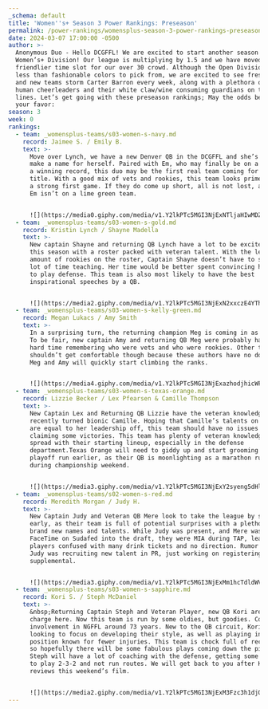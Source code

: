 ```yaml
---
_schema: default
title: 'Women''s+ Season 3 Power Rankings: Preseason'
permalink: /power-rankings/womensplus-season-3-power-rankings-preseason/
date: 2024-03-07 17:00:00 -0500
author: >-
  Anonymous Duo - Hello DCGFFL! We are excited to start another season of the
  Women’s+ Division! Our league is multiplying by 1.5 and we have moved to a
  friendlier time slot for our over 30 crowd. Although the Open Division gave us
  less than fashionable colors to pick from, we are excited to see fresh faces
  and new teams storm Carter Barron every week, along with a plethora of small
  human cheerleaders and their white claw/wine consuming guardians on the side
  lines. Let’s get going with these preseason rankings; May the odds be ever in
  your favor:
season: 3
week: 0
rankings:
  - team: _womensplus-teams/s03-women-s-navy.md
    record: Jaimee S. / Emily B.
    text: >-
      Move over Lynch, we have a new Denver QB in the DCGFFL and she’s ready to
      make a name for herself. Paired with Em, who may finally be on a team with
      a winning record, this duo may be the first real team coming for Meg’s
      title. With a good mix of vets and rookies, this team looks primed to have
      a strong first game. If they do come up short, all is not lost, at least
      Em isn’t on a lime green team.


      ![](https://media0.giphy.com/media/v1.Y2lkPTc5MGI3NjExNTljaHIwMDZ1ZzRmYWYyaTJtZm1qMjJyZnJ4NmNsOXJxN3V0dWxnYyZlcD12MV9pbnRlcm5hbF9naWZfYnlfaWQmY3Q9Zw/l3q2K2I2vCZqvaqoE/giphy.gif)
  - team: _womensplus-teams/s03-women-s-gold.md
    record: Kristin Lynch / Shayne Madella
    text: >-
      New captain Shayne and returning QB Lynch have a lot to be excited about
      this season with a roster packed with veteran talent. With the least
      amount of rookies on the roster, Captain Shayne doesn’t have to spend a
      lot of time teaching. Her time would be better spent convincing her team
      to play defense. This team is also most likely to have the best
      inspirational speeches by a QB.


      ![](https://media2.giphy.com/media/v1.Y2lkPTc5MGI3NjExN2xxczE4YThqM2p4am1kdmlmd3oxd252eXNrZnpreHAwOHpkeTIxNSZlcD12MV9pbnRlcm5hbF9naWZfYnlfaWQmY3Q9Zw/4F1SR0QbZFvi0/giphy.gif)
  - team: _womensplus-teams/s03-women-s-kelly-green.md
    record: Megan Lukacs / Amy Smith
    text: >-
      In a surprising turn, the returning champion Meg is coming in as 3rd seed.
      To be fair, new captain Amy and returning QB Meg were probably having a
      hard time remembering who were vets and who were rookies. Other teams
      shouldn’t get comfortable though because these authors have no doubt that
      Meg and Amy will quickly start climbing the ranks.


      ![](https://media4.giphy.com/media/v1.Y2lkPTc5MGI3NjExazhodjhicWFzYTUzZHFwaGExdnpvcjVjbWg2Y3g3NW9tdjZ6azJ0YSZlcD12MV9pbnRlcm5hbF9naWZfYnlfaWQmY3Q9Zw/xT0GqoaO5rMWsjk0uI/giphy.gif)
  - team: _womensplus-teams/s03-women-s-texas-orange.md
    record: Lizzie Becker / Lex Pfearsen & Camille Thompson
    text: >-
      New Captain Lex and Returning QB Lizzie have the veteran knowledge of
      recently turned bionic Camille. Hoping that Camille’s talents on the field
      are equal to her leadership off, this team should have no issues with
      claiming some victories. This team has plenty of veteran knowledge to
      spread with their starting lineup, especially in the defense
      department.Texas Orange will need to giddy up and start grooming for their
      playoff run earlier, as their QB is moonlighting as a marathon runner
      during championship weekend.


      ![](https://media3.giphy.com/media/v1.Y2lkPTc5MGI3NjExY2syeng5dHlldDV1dXUyNHoxNTV3cjVqdjg0OTZ0eWtoM3Vmc2lvZCZlcD12MV9pbnRlcm5hbF9naWZfYnlfaWQmY3Q9Zw/VWFJcsjj8Jcr2f9Qq1/giphy.gif)
  - team: _womensplus-teams/s02-women-s-red.md
    record: Meredith Morgan / Judy H.
    text: >-
      New Captain Judy and Veteran QB Mere look to take the league by storm
      early, as their team is full of potential surprises with a plethora of
      brand new names and talents. While Judy was present, and Mere was able to
      FaceTime on Sudafed into the draft, they were MIA during TAP, leaving new
      players confused with many drink tickets and no direction. Rumor has it
      Judy was recruiting new talent in PR, just working on registering them for
      supplemental.


      ![](https://media3.giphy.com/media/v1.Y2lkPTc5MGI3NjExMm1hcTdldWVvdzR4bXJ4ZmZlM2hrdXB1aDgwazdmZGt2aW44eDM0NSZlcD12MV9pbnRlcm5hbF9naWZfYnlfaWQmY3Q9Zw/QCCgw63c7vBq8Ehnv1/giphy.gif)
  - team: _womensplus-teams/s03-women-s-sapphire.md
    record: Kori S. / Steph McDaniel
    text: >-
      &nbsp;Returning Captain Steph and Veteran Player, new QB Kori are in
      charge here. Now this team is run by some oldies, but goodies. Combined
      involvement in NGFFL around 73 years. New to the QB circuit, Kori is
      looking to focus on developing their style, as well as playing in a
      position known for fewer injuries. This team is chock full of receivers,
      so hopefully there will be some fabulous plays coming down the pipeline.
      Steph will have a lot of coaching with the defense, getting some receivers
      to play 2-3-2 and not run routes. We will get back to you after Kori
      reviews this weekend’s film.


      ![](https://media2.giphy.com/media/v1.Y2lkPTc5MGI3NjExM3Fzc3h1djQ5M2N4bTFqMGk0dG0waThwYWgwdDF5bnNvcjFlYnZueiZlcD12MV9pbnRlcm5hbF9naWZfYnlfaWQmY3Q9Zw/j3wGWO6qeIpVt1p0h5/giphy.gif)
---
```

